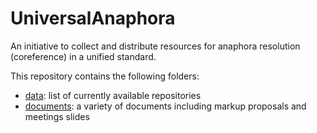 # UniversalAnaphora
An initiative to collect and distribute resources for anaphora resolution (coreference) in a unified standard.

This repository contains the following folders:

* [data](data): list of currently available repositories
* [documents](documents): a variety of documents including markup proposals and meetings slides
